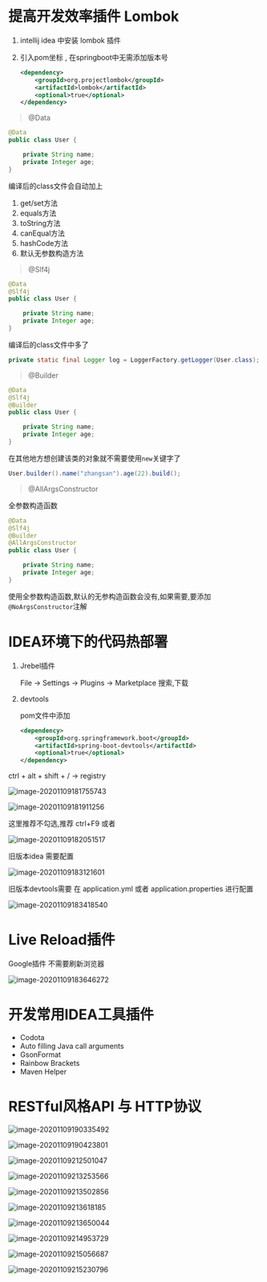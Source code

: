 # 提高开发效率插件 Lombok

1. intellij idea 中安装 lombok 插件

2. 引入pom坐标 , 在springboot中无需添加版本号

   ```xml
   <dependency>
       <groupId>org.projectlombok</groupId>
       <artifactId>lombok</artifactId>
       <optional>true</optional>
   </dependency>
   ```

   

> @Data

```java
@Data
public class User {

    private String name;
    private Integer age;
}
```

编译后的class文件会自动加上

1. get/set方法
2. equals方法
3. toString方法
4. canEqual方法
5. hashCode方法
6. 默认无参数构造方法

> @Slf4j

```java
@Data
@Slf4j
public class User {

    private String name;
    private Integer age;
}
```

编译后的class文件中多了

```java
private static final Logger log = LoggerFactory.getLogger(User.class);
```



> @Builder

```java
@Data
@Slf4j
@Builder
public class User {

    private String name;
    private Integer age;
}
```

在其他地方想创建该类的对象就不需要使用`new`关键字了

```java
User.builder().name("zhangsan").age(22).build();
```



> @AllArgsConstructor

全参数构造函数

```java
@Data
@Slf4j
@Builder
@AllArgsConstructor
public class User {

    private String name;
    private Integer age;
}
```

使用全参数构造函数,默认的无参构造函数会没有,如果需要,要添加`@NoArgsConstructor`注解



# IDEA环境下的代码热部署

1. Jrebel插件

   File -> Settings -> Plugins -> Marketplace 搜索,下载

2. devtools

   pom文件中添加

   ```xml
   <dependency>
       <groupId>org.springframework.boot</groupId>
       <artifactId>spring-boot-devtools</artifactId>
       <optional>true</optional>
   </dependency>
   ```

ctrl + alt + shift + /   ->   registry

![image-20201109181755743](SpringBoot.assets/image-20201109181755743.png)



![image-20201109181911256](SpringBoot.assets/image-20201109181911256.png)



这里推荐不勾选,推荐 ctrl+F9 或者

![image-20201109182051517](SpringBoot.assets/image-20201109182051517.png) 





旧版本idea 需要配置

![image-20201109183121601](SpringBoot.assets/image-20201109183121601.png)



旧版本devtools需要 在 application.yml 或者 application.properties 进行配置

![image-20201109183418540](SpringBoot.assets/image-20201109183418540.png)



# Live Reload插件

Google插件 不需要刷新浏览器

![image-20201109183646272](SpringBoot.assets/image-20201109183646272.png)



# 开发常用IDEA工具插件

- Codota
- Auto filling Java call arguments
- GsonFormat
- Rainbow Brackets
- Maven Helper



# RESTful风格API 与 HTTP协议

![image-20201109190335492](SpringBoot.assets/image-20201109190335492.png)

![image-20201109190423801](SpringBoot.assets/image-20201109190423801.png) 

![image-20201109212501047](SpringBoot.assets/image-20201109212501047.png)



 ![image-20201109213253566](SpringBoot.assets/image-20201109213253566.png)

![image-20201109213502856](SpringBoot.assets/image-20201109213502856.png)

![image-20201109213618185](SpringBoot.assets/image-20201109213618185.png) 

![image-20201109213650044](SpringBoot.assets/image-20201109213650044.png) 

![image-20201109214953729](SpringBoot.assets/image-20201109214953729.png)

![image-20201109215056687](SpringBoot.assets/image-20201109215056687.png)

![image-20201109215230796](SpringBoot.assets/image-20201109215230796.png)